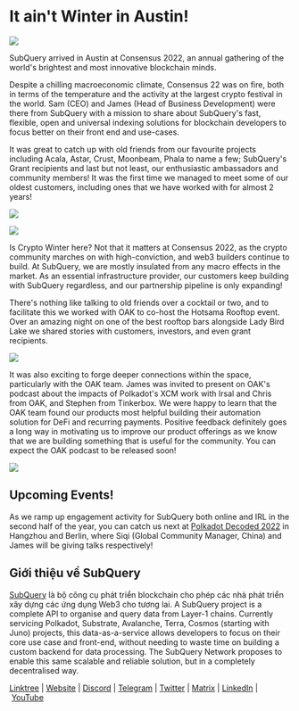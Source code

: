 # It ain't Winter in Austin!

![](https://miro.medium.com/max/1400/1*uzkMNAO_XfCbZpsBhWfz1g.png)

SubQuery arrived in Austin at Consensus 2022, an annual gathering of the world's brightest and most innovative blockchain minds.

Despite a chilling macroeconomic climate, Consensus 22 was on fire, both in terms of the temperature and the activity at the largest crypto festival in the world. Sam (CEO) and James (Head of Business Development) were there from SubQuery with a mission to share about SubQuery's fast, flexible, open and universal indexing solutions for blockchain developers to focus better on their front end and use-cases.

It was great to catch up with old friends from our favourite projects including Acala, Astar, Crust, Moonbeam, Phala to name a few; SubQuery's Grant recipients and last but not least, our enthusiastic ambassadors and community members! It was the first time we managed to meet some of our oldest customers, including ones that we have worked with for almost 2 years!

![](https://miro.medium.com/max/1400/1*TcOXvIllpZti4gCU_rGLtw.png)

![](https://miro.medium.com/max/1400/1*S1K0k4KMn0kF_JXwAyhrcA.png)

Is Crypto Winter here? Not that it matters at Consensus 2022, as the crypto community marches on with high-conviction, and web3 builders continue to build. At SubQuery, we are mostly insulated from any macro effects in the market. As an essential infrastructure provider, our customers keep building with SubQuery regardless, and our partnership pipeline is only expanding!

There's nothing like talking to old friends over a cocktail or two, and to facilitate this we worked with OAK to co-host the Hotsama Rooftop event. Over an amazing night on one of the best rooftop bars alongside Lady Bird Lake we shared stories with customers, investors, and even grant recipients.

![](https://miro.medium.com/max/1400/1*Qx-0HFDk3pLeDcfrj2HtYA.jpeg)

It was also exciting to forge deeper connections within the space, particularly with the OAK team. James was invited to present on OAK's podcast about the impacts of Polkadot's XCM work with Irsal and Chris from OAK, and Stephen from Tinkerbox. We were happy to learn that the OAK team found our products most helpful building their automation solution for DeFi and recurring payments. Positive feedback definitely goes a long way in motivating us to improve our product offerings as we know that we are building something that is useful for the community. You can expect the OAK podcast to be released soon!

![](https://miro.medium.com/max/1400/1*wdqIRrZu4gp7HE0Wk8wtUw.png)

## Upcoming Events!

As we ramp up engagement activity for SubQuery both online and IRL in the second half of the year, you can catch us next at [Polkadot Decoded 2022](https://decoded.polkadot.network/) in Hangzhou and Berlin, where Siqi (Global Community Manager, China) and James will be giving talks respectively!

## Giới thiệu về SubQuery

[SubQuery](https://subquery.network/) là bộ công cụ phát triển blockchain cho phép các nhà phát triển xây dựng các ứng dụng Web3 cho tương lai. A SubQuery project is a complete API to organise and query data from Layer-1 chains. Currently servicing Polkadot, Substrate, Avalanche, Terra, Cosmos (starting with Juno) projects, this data-as-a-service allows developers to focus on their core use case and front-end, without needing to waste time on building a custom backend for data processing. The SubQuery Network proposes to enable this same scalable and reliable solution, but in a completely decentralised way.

​​[Linktree](https://linktr.ee/subquerynetwork) | [Website](https://subquery.network/) | [Discord](https://discord.com/invite/78zg8aBSMG) | [Telegram](https://t.me/subquerynetwork) | [Twitter](https://twitter.com/subquerynetwork) | [Matrix](https://matrix.to/#/#subquery:matrix.org) | [LinkedIn](https://www.linkedin.com/company/subquery) | [YouTube](https://www.youtube.com/channel/UCi1a6NUUjegcLHDFLr7CqLw)
